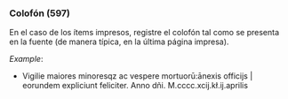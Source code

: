 ### Colofón (597)

En el caso de los ítems impresos, registre el colofón tal como se presenta en la fuente (de manera típica, en la última página impresa).

_Example_:

- Vigilie maiores minoresqz ac vespere mortuorū:ānexis officijs | eorundem expliciunt feliciter. Anno dñi. M.cccc.xcij.kł.ij.aprilis
